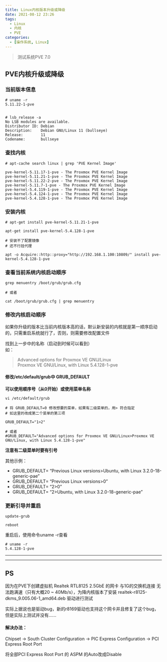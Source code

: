```yaml
---
title: Linux内核版本升级或降级
date: 2021-08-12 23:26
tags: 
  - Linux
  - 内核
  - PVE
categories:
  - [操作系统, Linux]
---
```



> 测试系统PVE 7.0


## PVE内核升级或降级


### 当前版本信息
```
# uname -r
5.11.22-1-pve


# lsb_release -a
No LSB modules are available.
Distributor ID: Debian
Description:    Debian GNU/Linux 11 (bullseye)
Release:        11
Codename:       bullseye

```

### 查找内核
```
# apt-cache search linux | grep 'PVE Kernel Image'

pve-kernel-5.11.17-1-pve - The Proxmox PVE Kernel Image
pve-kernel-5.11.21-1-pve - The Proxmox PVE Kernel Image
pve-kernel-5.11.22-2-pve - The Proxmox PVE Kernel Image
pve-kernel-5.11.7-1-pve - The Proxmox PVE Kernel Image
pve-kernel-5.4.119-1-pve - The Proxmox PVE Kernel Image
pve-kernel-5.4.124-1-pve - The Proxmox PVE Kernel Image
pve-kernel-5.4.128-1-pve - The Proxmox PVE Kernel Image

```

### 安装内核

```
# apt-get install pve-kernel-5.11.21-1-pve

apt-get install pve-kernel-5.4.128-1-pve

# 安装不了配置镜像
# 还不行挂代理

apt -o Acquire::http::proxy="http://192.168.1.100:10809/" install pve-kernel-5.4.128-1-pve

```


### 查看当前系统内核启动顺序
```
grep menuentry /boot/grub/grub.cfg

# 或者

cat /boot/grub/grub.cfg | grep menuentry

```


### 修改内核启动顺序
如果你升级的版本比当前内核版本高的话，默认新安装的内核就是第一顺序启动的，只需重启系统就行了，否则，则需要修改配置文件


找到上一步中的名称（启动到时候可以看到）  
如：

> Advanced options for Proxmox VE GNU/Linux  
> Proxmox VE GNU/Linux, with Linux 5.4.128-1-pve  



#### 修改/etc/default/grub中 GRUB_DEFAULT

**可以使用顺序号（从0开始）或使用菜单名称**

```
vi /etc/default/grub

# 将 GRUB_DEFAULT=0 修改想要的菜单，如果有二级菜单的，用> 符合指定
# 如这里的改成第二个菜单的第三项

GRUB_DEFAULT="1>2"

# 或者
#GRUB_DEFAULT="Advanced options for Proxmox VE GNU/Linux>Proxmox VE GNU/Linux, with Linux 5.4.128-1-pve"

```
**注意有二级菜单时要有引号**

其他示例：
- GRUB_DEFAULT= “Previous Linux versions>Ubuntu, with Linux 3.2.0-18-generic-pae”
- GRUB_DEFAULT= “Previous Linux versions>0”
- GRUB_DEFAULT= “2>0”
- GRUB_DEFAULT= “2>Ubuntu, with Linux 3.2.0-18-generic-pae”


### 更新引导并重启
```
update-grub

reboot

```

重启后，使用命令uname -r查看
```
# uname -r
5.4.128-1-pve
```

-----
-----


## PS
因为在PVE下创建虚拟机 Realtek RTL8125 2.5GbE 的网卡 与1G的交换机连接 无法跑满速（只有大概20 ~ 40Mb/s），为降内核版本了安装 realtek-r8125-dkms_9.005.06-1_amd64.deb 驱动进行测试


实际上据说也是驱动bug，新的r8169驱动也支持这个网卡并且修复了这个bug，但是实际上测试并没有......

#### 解决办法：
Chipset -> South Cluster Configuration -> PIC Express Configuration -> PCI Express Root Port

将全部PCI Express Root Port 的  ASPM 的Auto改成Disable

